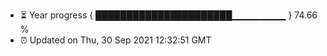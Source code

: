 - ⏳ Year progress { ██████████████████████▁▁▁▁▁▁▁▁ } 74.66 %
- ⏰ Updated on Thu, 30 Sep 2021 12:32:51 GMT

